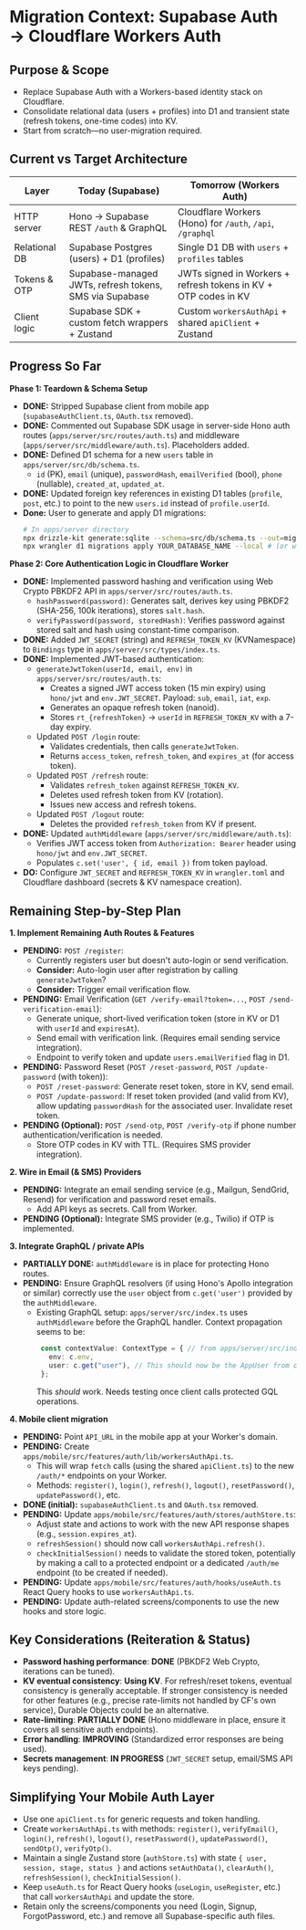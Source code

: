 # Migration Context: Supabase Auth → Cloudflare Workers Auth

## Purpose & Scope
- Replace Supabase Auth with a Workers-based identity stack on Cloudflare.
- Consolidate relational data (users + profiles) into D1 and transient state (refresh tokens, one-time codes) into KV.
- Start from scratch—no user-migration required.

## Current vs Target Architecture

| Layer          | Today (Supabase)                                    | Tomorrow (Workers Auth)                                        |
|----------------|-----------------------------------------------------|----------------------------------------------------------------|
| HTTP server    | Hono → Supabase REST `/auth` & GraphQL              | Cloudflare Workers (Hono) for `/auth`, `/api`, `/graphql`      |
| Relational DB  | Supabase Postgres (users) + D1 (profiles)           | Single D1 DB with `users` + `profiles` tables                 |
| Tokens & OTP   | Supabase-managed JWTs, refresh tokens, SMS via Supabase | JWTs signed in Workers + refresh tokens in KV + OTP codes in KV |
| Client logic   | Supabase SDK + custom fetch wrappers + Zustand      | Custom `workersAuthApi` + shared `apiClient` + Zustand         |

## Progress So Far

**Phase 1: Teardown & Schema Setup**
- **DONE:** Stripped Supabase client from mobile app (`supabaseAuthClient.ts`, `OAuth.tsx` removed).
- **DONE:** Commented out Supabase SDK usage in server-side Hono auth routes (`apps/server/src/routes/auth.ts`) and middleware (`apps/server/src/middleware/auth.ts`). Placeholders added.
- **DONE:** Defined D1 schema for a new `users` table in `apps/server/src/db/schema.ts`.
  - `id` (PK), `email` (unique), `passwordHash`, `emailVerified` (bool), `phone` (nullable), `created_at`, `updated_at`.
- **DONE:** Updated foreign key references in existing D1 tables (`profile`, `post`, etc.) to point to the new `users.id` instead of `profile.userId`.
- **Done:** User to generate and apply D1 migrations:
  ```bash
  # In apps/server directory
  npx drizzle-kit generate:sqlite --schema=src/db/schema.ts --out=migrations
  npx wrangler d1 migrations apply YOUR_DATABASE_NAME --local # (or without --local for remote)
  ```

**Phase 2: Core Authentication Logic in Cloudflare Worker**
- **DONE:** Implemented password hashing and verification using Web Crypto PBKDF2 API in `apps/server/src/routes/auth.ts`.
  - `hashPassword(password)`: Generates salt, derives key using PBKDF2 (SHA-256, 100k iterations), stores `salt.hash`.
  - `verifyPassword(password, storedHash)`: Verifies password against stored salt and hash using constant-time comparison.
- **DONE:** Added `JWT_SECRET` (string) and `REFRESH_TOKEN_KV` (KVNamespace) to `Bindings` type in `apps/server/src/types/index.ts`.
- **DONE:** Implemented JWT-based authentication:
  - `generateJwtToken(userId, email, env)` in `apps/server/src/routes/auth.ts`:
    - Creates a signed JWT access token (15 min expiry) using `hono/jwt` and `env.JWT_SECRET`. Payload: `sub`, `email`, `iat`, `exp`.
    - Generates an opaque refresh token (nanoid).
    - Stores `rt_{refreshToken}` -> `userId` in `REFRESH_TOKEN_KV` with a 7-day expiry.
  - Updated `POST /login` route:
    - Validates credentials, then calls `generateJwtToken`.
    - Returns `access_token`, `refresh_token`, and `expires_at` (for access token).
  - Updated `POST /refresh` route:
    - Validates `refresh_token` against `REFRESH_TOKEN_KV`.
    - Deletes used refresh token from KV (rotation).
    - Issues new access and refresh tokens.
  - Updated `POST /logout` route:
    - Deletes the provided `refresh_token` from KV if present.
- **DONE:** Updated `authMiddleware` (`apps/server/src/middleware/auth.ts`):
  - Verifies JWT access token from `Authorization: Bearer` header using `hono/jwt` and `env.JWT_SECRET`.
  - Populates `c.set('user', { id, email })` from token payload.
- **DO:** Configure `JWT_SECRET` and `REFRESH_TOKEN_KV` in `wrangler.toml` and Cloudflare dashboard (secrets & KV namespace creation).

## Remaining Step-by-Step Plan

**1. Implement Remaining Auth Routes & Features**
   - **PENDING:** `POST /register`:
     - Currently registers user but doesn't auto-login or send verification.
     - **Consider:** Auto-login user after registration by calling `generateJwtToken`?
     - **Consider:** Trigger email verification flow.
   - **PENDING:** Email Verification (`GET /verify-email?token=...`, `POST /send-verification-email`):
     - Generate unique, short-lived verification token (store in KV or D1 with `userId` and `expiresAt`).
     - Send email with verification link. (Requires email sending service integration).
     - Endpoint to verify token and update `users.emailVerified` flag in D1.
   - **PENDING:** Password Reset (`POST /reset-password`, `POST /update-password` (with token)):
     - `POST /reset-password`: Generate reset token, store in KV, send email.
     - `POST /update-password`: If reset token provided (and valid from KV), allow updating `passwordHash` for the associated user. Invalidate reset token.
   - **PENDING (Optional):** `POST /send-otp`, `POST /verify-otp` if phone number authentication/verification is needed.
     - Store OTP codes in KV with TTL. (Requires SMS provider integration).

**2. Wire in Email (& SMS) Providers**
   - **PENDING:** Integrate an email sending service (e.g., Mailgun, SendGrid, Resend) for verification and password reset emails.
     - Add API keys as secrets. Call from Worker.
   - **PENDING (Optional):** Integrate SMS provider (e.g., Twilio) if OTP is implemented.

**3. Integrate GraphQL / private APIs**
   - **PARTIALLY DONE:** `authMiddleware` is in place for protecting Hono routes.
   - **PENDING:** Ensure GraphQL resolvers (if using Hono's Apollo integration or similar) correctly use the `user` object from `c.get('user')` provided by the `authMiddleware`.
     - Existing GraphQL setup: `apps/server/src/index.ts` uses `authMiddleware` before the GraphQL handler. Context propagation seems to be:
       ```typescript
        const contextValue: ContextType = { // from apps/server/src/index.ts
          env: c.env,
          user: c.get("user"), // This should now be the AppUser from our JWT
        };
       ```
       This *should* work. Needs testing once client calls protected GQL operations.

**4. Mobile client migration**
   - **PENDING:** Point `API_URL` in the mobile app at your Worker's domain.
   - **PENDING:** Create `apps/mobile/src/features/auth/lib/workersAuthApi.ts`.
     - This will wrap `fetch` calls (using the shared `apiClient.ts`) to the new `/auth/*` endpoints on your Worker.
     - Methods: `register()`, `login()`, `refresh()`, `logout()`, `resetPassword()`, `updatePassword()`, etc.
   - **DONE (initial):** `supabaseAuthClient.ts` and `OAuth.tsx` removed.
   - **PENDING:** Update `apps/mobile/src/features/auth/stores/authStore.ts`:
     - Adjust state and actions to work with the new API response shapes (e.g., `session.expires_at`).
     - `refreshSession()` should now call `workersAuthApi.refresh()`.
     - `checkInitialSession()` needs to validate the stored token, potentially by making a call to a protected endpoint or a dedicated `/auth/me` endpoint (to be created if needed).
   - **PENDING:** Update `apps/mobile/src/features/auth/hooks/useAuth.ts` React Query hooks to use `workersAuthApi.ts`.
   - **PENDING:** Update auth-related screens/components to use the new hooks and store logic.

## Key Considerations (Reiteration & Status)
- **Password hashing performance**: **DONE** (PBKDF2 Web Crypto, iterations can be tuned).
- **KV eventual consistency**: **Using KV**. For refresh/reset tokens, eventual consistency is generally acceptable. If stronger consistency is needed for other features (e.g., precise rate-limits not handled by CF's own service), Durable Objects could be an alternative.
- **Rate-limiting**: **PARTIALLY DONE** (Hono middleware in place, ensure it covers all sensitive auth endpoints).
- **Error handling**: **IMPROVING** (Standardized error responses are being used).
- **Secrets management**: **IN PROGRESS** (`JWT_SECRET` setup, email/SMS API keys pending).

## Simplifying Your Mobile Auth Layer
- Use one `apiClient.ts` for generic requests and token handling.
- Create `workersAuthApi.ts` with methods: `register()`, `verifyEmail()`, `login()`, `refresh()`, `logout()`, `resetPassword()`, `updatePassword()`, `sendOtp()`, `verifyOtp()`.
- Maintain a single Zustand store (`authStore.ts`) with state `{ user, session, stage, status }` and actions `setAuthData()`, `clearAuth()`, `refreshSession()`, `checkInitialSession()`.
- Keep `useAuth.ts` for React Query hooks (`useLogin`, `useRegister`, etc.) that call `workersAuthApi` and update the store.
- Retain only the screens/components you need (Login, Signup, ForgotPassword, etc.) and remove all Supabase-specific auth files.